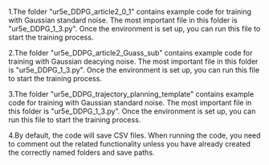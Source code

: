 1.The folder "ur5e_DDPG_article2_0_1" contains example code for training with Gaussian standard noise. The most important file in this folder is "ur5e_DDPG_1_3.py". Once the environment is set up, you can run this file to start the training process.

2.The folder "ur5e_DDPG_article2_Guass_sub" contains example code for training with Gaussian deacying noise. The most important file in this folder is "ur5e_DDPG_1_3.py". Once the environment is set up, you can run this file to start the training process.

3.The folder "ur5e_DDPG_trajectory_planning_template" contains example code for training with Gaussian standard noise. The most important file in this folder is "ur5e_DDPG_1_3.py". Once the environment is set up, you can run this file to start the training process.

4.By default, the code will save CSV files. When running the code, you need to comment out the related functionality unless you have already created the correctly named folders and save paths.
